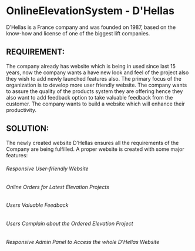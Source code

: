 # OnlineElevationSystem - D'Hellas

D’Hellas is a France company and was founded on 1987, based on the know-how and license of one of the biggest lift companies.

## REQUIREMENT:
The company already has website which is being in used since last 15 years, now the company wants a have new look and feel of the project also they wish to add newly launched features also. The primary focus of the organization is to develop more user friendly website.  The company wants to assure the quality of the products system they are offering hence they also want to add feedback option to take valuable feedback from the customer. The company wants to build a website which will enhance their productivity.

## SOLUTION:
The newly created website D’Hellas ensures all the requirements of the Company are being fulfilled. A proper website is created with some major features:
######	Responsive User-friendly Website
######	Online Orders for Latest Elevation Projects
######	Users Valuable Feedback
######	Users Complain about the Ordered Elevation Project
######	Responsive Admin Panel to Access the whole D’Hellas Website

